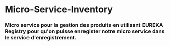 # Micro-Service-Inventory
### Micro service pour la gestion des produits en utilisant EUREKA Registry pour qu'on puisse enregister notre micro service dans le service d'enregistrement. 
